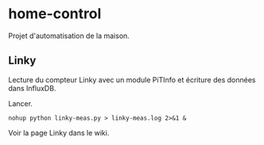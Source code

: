 # home-control

Projet d'automatisation de la maison.

## Linky

Lecture du compteur Linky avec un module PiTInfo et écriture des données dans InfluxDB.

Lancer.

```
nohup python linky-meas.py > linky-meas.log 2>&1 &
```

Voir la page Linky dans le wiki.

